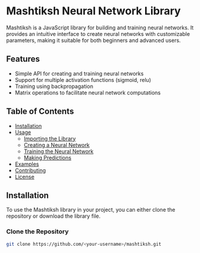 # Mashtiksh Neural Network Library

Mashtiksh is a JavaScript library for building and training neural networks. It provides an intuitive interface to create neural networks with customizable parameters, making it suitable for both beginners and advanced users.

## Features

- Simple API for creating and training neural networks
- Support for multiple activation functions (sigmoid, relu)
- Training using backpropagation
- Matrix operations to facilitate neural network computations

## Table of Contents

- [Installation](#installation)
- [Usage](#usage)
  - [Importing the Library](#importing-the-library)
  - [Creating a Neural Network](#creating-a-neural-network)
  - [Training the Neural Network](#training-the-neural-network)
  - [Making Predictions](#making-predictions)
- [Examples](#examples)
- [Contributing](#contributing)
- [License](#license)

## Installation

To use the Mashtiksh library in your project, you can either clone the repository or download the library file.

### Clone the Repository

```bash
git clone https://github.com/<your-username>/mashtiksh.git

